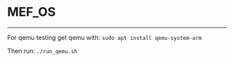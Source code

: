 # MEF_OS
---

For qemu testing get qemu with:
```sudo apt install qemu-system-arm```

Then run:
```./run_qemu.sh```

